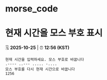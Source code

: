 # morse_code
# 현재 시간을 모스 부호 표시
<!-- MORSE_TIME_START -->
🗓️ **2025-10-25** | ⏰ **12:56 (KST)**

```
현재 시간을 입력하세요. 모스 부호로 바꿉니다
.---- ..--- ..... -....
모스 부호를 다시 현재 시간으로 바꿉니다
1256
```
<!-- MORSE_TIME_END -->

